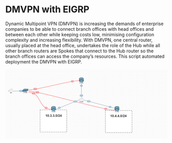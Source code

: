# DMVPN with EIGRP

Dynamic Multipoint VPN (DMVPN) is increasing the demands of enterprise companies to be able to connect branch offices with head offices and between each other while keeping costs low, minimising configuration complexity and increasing flexibility. With DMVPN, one central router, usually placed at the head office, undertakes the role of the Hub while all other branch routers are Spokes that connect to the Hub router so the branch offices can access the company’s resources. This script automated deployment the DMVPN with EIGRP.

![topology](./topology.png)